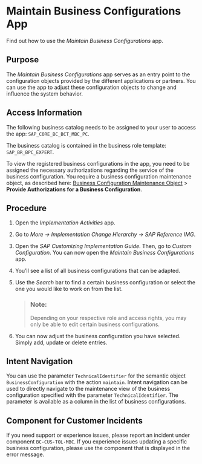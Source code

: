 <!-- loio889b6167fa3042d988b4bb100e1453a7 -->

# Maintain Business Configurations App

Find out how to use the *Maintain Business Configurations* app.



<a name="loio889b6167fa3042d988b4bb100e1453a7__section_vmh_ydt_jsb"/>

## Purpose

The *Maintain Business Configurations* app serves as an entry point to the configuration objects provided by the different applications or partners. You can use the app to adjust these configuration objects to change and influence the system behavior.



<a name="loio889b6167fa3042d988b4bb100e1453a7__section_tfc_b2t_jsb"/>

## Access Information

The following business catalog needs to be assigned to your user to access the app: `SAP_CORE_BC_BCT_MBC_PC`.

The business catalog is contained in the business role template: `SAP_BR_BPC_EXPERT`.

To view the registered business configurations in the app, you need to be assigned the necessary authorizations regarding the service of the business configuration. You require a business configuration maintenance object, as described here: [Business Configuration Maintenance Object](business-configuration-maintenance-object-61159c4.md) \> **Provide Authorizations for a Business Configuration**.



<a name="loio889b6167fa3042d988b4bb100e1453a7__section_r3b_c2t_jsb"/>

## Procedure

1.  Open the *Implementation Activities* app.
2.  Go to *More → Implementation Change Hierarchy → SAP Reference IMG*.
3.  Open the *SAP Customizing Implementation Guide*. Then, go to *Custom Configuration*. You can now open the *Maintain Business Configurations* app.
4.  You’ll see a list of all business configurations that can be adapted.
5.  Use the *Search* bar to find a certain business configuration or select the one you would like to work on from the list.

    > ### Note:  
    > Depending on your respective role and access rights, you may only be able to edit certain business configurations.

6.  You can now adjust the business configuration you have selected. Simply add, update or delete entries.



<a name="loio889b6167fa3042d988b4bb100e1453a7__section_l2y_c2t_jsb"/>

## Intent Navigation

You can use the parameter `TechnicalIdentifier` for the semantic object `BusinessConfiguration` with the action `maintain`. Intent navigation can be used to directly navigate to the maintenance view of the business configuration specified with the parameter `TechnicalIdentifier`. The parameter is available as a column in the list of business configurations.



<a name="loio889b6167fa3042d988b4bb100e1453a7__section_x24_32t_jsb"/>

## Component for Customer Incidents

If you need support or experience issues, please report an incident under component `BC-CUS-TOL-MBC`. If you experience issues updating a specific business configuration, please use the component that is displayed in the error message.


